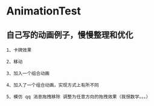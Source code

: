 # AnimationTest
  自己写的动画例子，慢慢整理和优化 
  -----------------------
	
	1、卡牌效果
	
	2、移动
  
	3、加入一个组合动画
	
	4、加入了一个组合动画，实现方式上有所不同
	
	5、模仿 qq 消息拖拽移除 调整为任意方向的拖拽效果（我恨数学。。。） 
